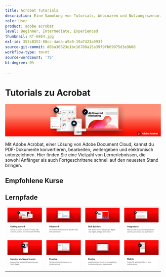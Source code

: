 ```yaml
---
title: Acrobat Tutorials
description: Eine Sammlung von Tutorials, Webinaren und Nutzungsszenarien für Adobe Acrobat
role: User
product: adobe acrobat
level: Beginner, Intermediate, Experienced
thumbnail: KT-6864.jpg
exl-id: 353c8352-88cc-4ada-a9a9-19a7423a993f
source-git-commit: d8ba36823e1bc16708a15a39f9fb69075d3e9b08
workflow-type: tm+mt
source-wordcount: '75'
ht-degree: 9%

---
```


# Tutorials zu Acrobat

![Acrobat Hero Image](assets/Hero_Acrobat.jpg)

Mit Adobe Acrobat, einer Lösung von Adobe Document Cloud, kannst du PDF-Dokumente konvertieren, bearbeiten, weitergeben und elektronisch unterzeichnen. Hier finden Sie eine Vielzahl von Lernerlebnissen, die sowohl Anfänger als auch Fortgeschrittene schnell auf den neuesten Stand bringen.

## Empfohlene Kurse

<div id="recs-overview-body-1"></div>
<div id="recs-overview-body-2"></div>
<div id="recs-overview-body-3"></div>
<div id="recs-overview-body-4"></div>
<div id="recs-overview-body-5"></div>
<div id="recs-overview-body-6"></div>

## Lernpfade

<table style="table-layout:fixed">
<tr>
  <td>
    <a href="getting-started/getting-started-overview.md">
      <img alt="Erste Schritte" src="assets/acrobat_title_getting_started.png" />
    </a>
  </td>
  <td>
    <a href="advanced-tasks/advanced-tasks-overview.md">
      <img alt="Erweiterte Aufgaben" src="assets/acrobat_title_advanced_tasks.png" />
    </a>
  </td>
  <td>
    <a href="skill-builder/skill-builder-webinars.md">
      <img alt="Skill Builder" src="assets/acrobat_title_skill_builder.png" />
    </a>
  </td>
  <td>
    <a href="integrate/integrate-overview.md">
      <img alt="Integrationen" src="assets/acrobat_title_integrate.png" />
    </a>
  </td>
</tr>
<tr>
  <td>
    <a href="industry/industry-overview.md">
      <img alt="Branchen und Abteilungen" src="assets/acrobat_title_industry.png" />
    </a>
  </td>  
  <td>
    <a href="develop/develop-overview.md">
      <img alt="entwickeln" src="assets/acrobat_title_develop.png" />
    </a>
  </td>
  <td>
  <a href="deploy/deploy-overview.md">
      <img alt="Bereitstellen" src="assets/acrobat_title_deploy.png" />
    </a>
  </td>
  <td>
    <a href="mobile/mobile-overview.md">
      <img alt="Mobile Endgeräte" src="assets/acrobat_title_mobile.png" />
    </a>
  </td>
</tr>
</table>
